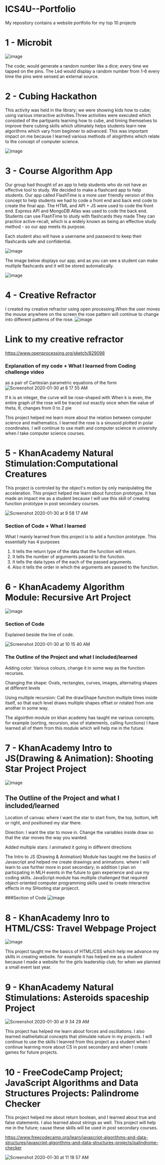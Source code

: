 # ICS4U--Portfolio

My repository contains a website portfolio for my top 10 projects

# 1 - Microbit

![image](https://user-images.githubusercontent.com/55112712/73127123-a9cbda00-3f89-11ea-912e-bdc54fbda289.png)

The code; would generate a random number like a dice; every time we tapped on the pins. The Led would display a random number from 1-6 every time the pins were sensed an external source. 

# 2 - Cubing Hackathon
This activity was held in the library; we were showing kids how to cube; using various interactive activities.Three activities were executed which consisted of the partipants learning how to cube, and timing themselves to improve there cubing skills which ultimately helps students learn new  algorithms which vary from beginner to advanced. This was important impact on me because I learned various methods of alogirthms which relate to the concept of computer science.

![image](https://user-images.githubusercontent.com/55112712/73448935-059eb600-4330-11ea-92a0-41852cc53efd.png)


# 3 - Course Algorithm App
Our group had thought of an app to help students who do not have an effective tool to study. We decided to make a flashcard app to help students. Our app called FlashTime is a more user friendly version of this concept to help students
 we had to code a front end and back end code to create the final app. The HTML and API + JS were used to code the front end. Express API and MongoDB Atlas was used to code the back end.
 Students can use FlashTime to study with flashcards they made
They can practice active-recall, which is a widely known as being an effective study method - so our app meets its purpose.

Each student also will have a username and password to keep their flashcards safe and confidential.

![image](https://user-images.githubusercontent.com/55112712/73449266-c7ee5d00-4330-11ea-827e-f27a126293c4.png)

The image below displays our app; and as you can see a student can make multiple flashcards and it will be stored automatically.  

![image](https://user-images.githubusercontent.com/55112712/73449380-0552ea80-4331-11ea-9ce6-b9a28b6c8d9d.png)


# 4 - Creative Refractor
I created my creative refractor using open processing.When the user moves the mouse anywhere on the screen the rose pattern will continue to change into different patterns of the rose. 
![image](https://user-images.githubusercontent.com/55112712/73449553-6bd80880-4331-11ea-963f-00fcbcf9fafa.png)

# Link to my creative refractor
https://www.openprocessing.org/sketch/829098

### Explanation of my code + What I learned from Coding challenge video
as a pair of Cartesian parametric equations of the form
![Screenshot 2020-01-30 at 8 17 55 AM](https://user-images.githubusercontent.com/55112712/73454074-54058200-433b-11ea-849c-34beaa8e0f4f.png)

If k is an integer, the curve will be rose-shaped with
When k is even, the entire graph of the rose will be traced out exactly once when the value of theta, θ, changes from 0 to 2 pie

This project helped me learn more about the relation between computer science and mathematics. I learned the rose is a sinusoid plotted in polar coordinates. I will continue to use math and computer science in university when I take computer science courses.


# 5 - KhanAcademy Natural Stimulation:Computational Creatures
This project is controled by the object's motion by only manipulating the acceleration. This project helped me learn about function prototype. It has made an impact me as a student because I will use this skill of creating function prototype in post secondary courses. 

![Screenshot 2020-01-30 at 9 58 17 AM](https://user-images.githubusercontent.com/55112712/73460821-1b6ba580-4347-11ea-8432-6ad01345cf8a.png)

### Section of Code + What I learned

What I mainly learned from this project is to add a function prototype. This essentially has 4 purposes
1) It tells the return type of the data that the function will return.
2) It tells the number of arguments passed to the function.
3) It tells the data types of the each of the passed arguments.
4) Also it tells the order in which the arguments are passed to the function.


# 6 - KhanAcademy Algorithm Module: Recursive Art Project

![image](https://user-images.githubusercontent.com/55112712/73454774-c1fe7900-433c-11ea-9166-eb4614e732f2.png)

### Section of Code 
Explained beside the line of code.

![Screenshot 2020-01-30 at 10 15 40 AM](https://user-images.githubusercontent.com/55112712/73462280-88803a80-4349-11ea-9ff0-f996fea6aa02.png)



### The Outline of the Project and what I included/learned
Adding color: Various colours,  change it in some way as the function recurses.

Changing the shape: Ovals, rectangles, curves, images, alternating shapes at different levels

Using multiple recursion: Call the drawShape function multiple times inside itself, so that each level draws multiple shapes offset or rotated from one another in some way.

The algoirthm module on khan academy has taught me various concepts; for example (sorting, recursion, else of statements, calling functions) I have learned all of them from this module which will help me in the future. 



# 7 - KhanAcademy Intro to JS(Drawing & Animation): Shooting Star Project Project

![image](https://user-images.githubusercontent.com/55112712/73455284-b95a7280-433d-11ea-8007-3255b01c3fcb.png)

## The Outline of the Project and what I included/learned
Location of canvas: where I want the star to start from, the top, bottom, left or right, and positioned my star there.

Direction: I want the star to move in. Change the variables inside draw so that the star moves the way you wanted.

Added multiple stars: I animated it going in different directions


The Intro to JS (Drawing & Animation) Module has taught me the basics of Javascript and helped me create drawings and animations. where I will learn to use further more in post secondary; in addition I plan on particpating in MLH events in the future to gain experience and use my coding skills. JavaScript module has multiple challenged that required object-oriented computer programming skills used to create interactive effects in my SHooting star projecct. 

###Section of Code
![image](https://user-images.githubusercontent.com/55112712/73455424-08080c80-433e-11ea-9430-d09837ed6ae8.png)


# 8 - KhanAcademy Inro to HTML/CSS: Travel Webpage Project
![image](https://user-images.githubusercontent.com/55112712/73456191-74cfd680-433f-11ea-8423-19b6aeaa79b3.png)

This project taught me the basics of HTML/CSS which help me advance my skills in creating website. for example it has helped me as a student because I made a website for the girls leadership club; for when we planned a small event last year. 

# 9 - KhanAcademy Natural Stimulations: Asteroids spaceship Project
![Screenshot 2020-01-30 at 9 34 29 AM](https://user-images.githubusercontent.com/55112712/73458751-bebabb80-4343-11ea-9514-e750a5576b26.png)

This project has helped me learn about forces and oscillations. I also learned matheitatical concepts that stimulate nature in my projects. I will continue to use the skills I leanred from this project as a student when I continue learning more about CS in post secondary and when I create games for future projects. 



# 10 - FreeCodeCamp Project; JavaScript Algorithms and Data Structures Projects: Palindrome Checker

This project helped me about return boolean, and I learned about true and false statements. I also learned about strings as well. This project will help me in the future; cause these skills will be used in post secondary courses. 

https://www.freecodecamp.org/learn/javascript-algorithms-and-data-structures/javascript-algorithms-and-data-structures-projects/palindrome-checker

![Screenshot 2020-01-30 at 11 18 57 AM](https://user-images.githubusercontent.com/55112712/73468177-5de6af80-4352-11ea-9adc-01f2066cfa61.png)

